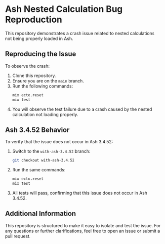 # Ash Nested Calculation Bug Reproduction

This repository demonstrates a crash issue related to nested calculations not being properly loaded in Ash.

## Reproducing the Issue

To observe the crash:

1. Clone this repository.
2. Ensure you are on the `main` branch.
3. Run the following commands:
   ```bash
   mix ecto.reset
   mix test
   ```
4. You will observe the test failure due to a crash caused by the nested calculation not loading properly.

## Ash 3.4.52 Behavior

To verify that the issue does not occur in Ash 3.4.52:

1. Switch to the `with-ash-3.4.52` branch:
   ```bash
   git checkout with-ash-3.4.52
   ```
2. Run the same commands:
   ```bash
   mix ecto.reset
   mix test
   ```
3. All tests will pass, confirming that this issue does not occur in Ash 3.4.52.

## Additional Information

This repository is structured to make it easy to isolate and test the issue. For any questions or further clarifications, feel free to open an issue or submit a pull request.

